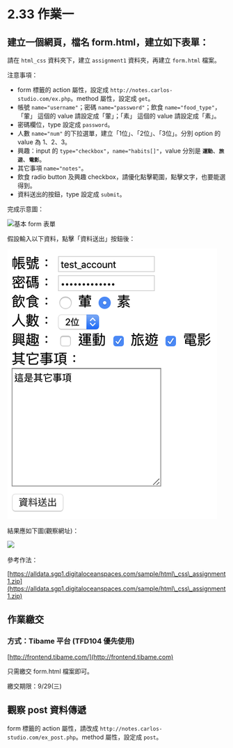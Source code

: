 # 2.33 作業一

## 建立一個網頁，檔名 form.html，建立如下表單：

請在 `html_css` 資料夾下，建立 `assignment1` 資料夾，再建立 `form.html` 檔案。

注意事項：

* form 標籤的 action 屬性，設定成 `http://notes.carlos-studio.com/ex.php`。method 屬性，設定成 `get`。
* 帳號 `name="username"`；密碼 `name="password"`；飲食 `name="food_type"`，「葷」 這個的 value 請設定成「葷」；「素」 這個的 value 請設定成「素」。
* 密碼欄位，type 設定成 `password`。
* 人數 `name="num"` 的下拉選單，建立「1位」、「2位」、「3位」。分別 option 的value 為 1、2、3。
* 興趣：input 的 `type="checkbox"`，`name="habits[]"`，value 分別是 **`運動`**、**`旅遊`**、**`電影`**。
* 其它事項 `name="notes"`。
* 飲食 radio button 及興趣 checkbox，請優化點擊範圍，點擊文字，也要能選得到。
* 資料送出的按鈕，type 設定成 `submit`。

完成示意圖：

![基本 form 表單](../.gitbook/assets/habits\_form.png)



假設輸入以下資料，點擊「資料送出」按鈕後：

![假設輸入表單資料](../.gitbook/assets/send.png)

結果應如下圖(觀察網址)：

![](<../.gitbook/assets/send\_result (1).png>)



參考作法：

[https://alldata.sgp1.digitaloceanspaces.com/sample/html\_css\_assignment1.zip](https://alldata.sgp1.digitaloceanspaces.com/sample/html\_css\_assignment1.zip)

## 作業繳交

### 方式：Tibame 平台 (TFD104 優先使用)

[http://frontend.tibame.com/](http://frontend.tibame.com)

只需繳交 form.html 檔案即可。

繳交期限：9/29(三)



## 觀察 post 資料傳遞

form 標籤的 action 屬性，請改成 `http://notes.carlos-studio.com/ex_post.php`。method 屬性，設定成 `post`。
